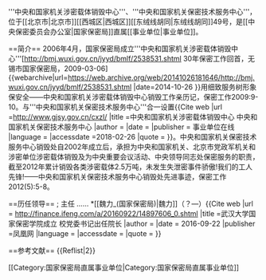 '''中央和国家机关涉密载体销毁中心'''、'''中央和国家机关保密技术服务中心'''，位于[[北京市|北京市]][[西城区|西城区]][[东绒线胡同|东绒线胡同]]49号，是[[中央保密委员会办公室|国家保密局]]直属[[事业单位|事业单位]]。

==简介==
2006年4月，国家保密局成立'''中央和国家机关涉密载体销毁中心'''<ref name=wx>[http://bmj.wuxi.gov.cn/jyyd/bmlf/2538531.shtml 30年保密工作回首，无锡市国家保密局，2009-03-06] {{webarchive|url=https://web.archive.org/web/20141026181646/http://bmj.wuxi.gov.cn/jyyd/bmlf/2538531.shtml |date=2014-10-26 }}</ref><ref>用细致服务树形象保安全——中央和国家机关涉密载体销毁中心销毁工作亲历记，保密工作2009:9-10</ref>。与'''中央和国家机关保密技术服务中心'''合一设置<ref>{{Cite web |url =http://www.gjsy.gov.cn/cxzl/  |title =中央和国家机关涉密载体销毁中心 中央和国家机关保密技术服务中心  |author =  |date =  |publisher = 事业单位在线 |language =  |accessdate =2018-02-26  |quote =  }}</ref>。中央和国家机关保密技术服务中心销毁处自2002年成立后，承担为中央和国家机关、北京市党政军机关和涉密单位涉密载体销毁及为中央重要会议活动、中央领导同志处保密服务的职责，截至2012年累计销毁各类涉密载体2.5万吨，未发生失泄密事件<ref>骄傲!我们的工人先锋!——中央和国家机关保密技术服务中心销毁处先进事迹，保密工作2012(5):5-8</ref>。

==历任领导==
; 主任
……
*[[魏力_(国家保密局)|魏力]]（？—）<ref>{{Cite web |url = http://finance.ifeng.com/a/20160922/14897606_0.shtml |title =武汉大学国家保密学院成立 校党委书记出任院长  |author =  |date = 2016-09-22 |publisher =凤凰网  |language =  |accessdate =  |quote =  }}</ref>

==参考文献==
{{Reflist|2}}

[[Category:国家保密局直属事业单位|Category:国家保密局直属事业单位]]